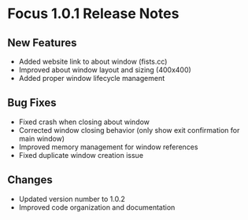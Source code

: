 # Focus 1.0.1 Release Notes

## New Features
- Added website link to about window (fists.cc)
- Improved about window layout and sizing (400x400)
- Added proper window lifecycle management

## Bug Fixes
- Fixed crash when closing about window
- Corrected window closing behavior (only show exit confirmation for main window)
- Improved memory management for window references
- Fixed duplicate window creation issue

## Changes
- Updated version number to 1.0.2
- Improved code organization and documentation
